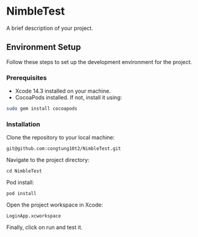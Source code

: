 # NimbleTest

A brief description of your project.

## Environment Setup

Follow these steps to set up the development environment for the project.

### Prerequisites

- Xcode 14.3 installed on your machine.
- CocoaPods installed. If not, install it using:

```bash
sudo gem install cocoapods
```

### Installation
Clone the repository to your local machine:
```
git@github.com:congtung10t2/NimbleTest.git
```

Navigate to the project directory:
```
cd NimbleTest
```

Pod install:
```
pod install
```

Open the project workspace in Xcode:
```
LoginApp.xcworkspace
```
Finally, click on run and test it.
